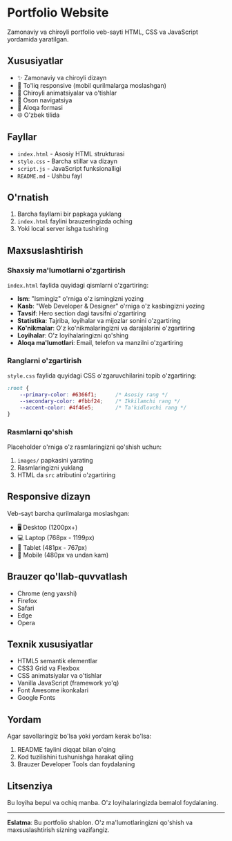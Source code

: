 # Portfolio Website

Zamonaviy va chiroyli portfolio veb-sayti HTML, CSS va JavaScript yordamida yaratilgan.

## Xususiyatlar

- ✨ Zamonaviy va chiroyli dizayn
- 📱 To'liq responsive (mobil qurilmalarga moslashgan)
- 🎨 Chiroyli animatsiyalar va o'tishlar
- 🧭 Oson navigatsiya
- 📝 Aloqa formasi
- 🌐 O'zbek tilida

## Fayllar

- `index.html` - Asosiy HTML strukturasi
- `style.css` - Barcha stillar va dizayn
- `script.js` - JavaScript funksionalligi
- `README.md` - Ushbu fayl

## O'rnatish

1. Barcha fayllarni bir papkaga yuklang
2. `index.html` faylini brauzeringizda oching
3. Yoki local server ishga tushiring

## Maxsuslashtirish

### Shaxsiy ma'lumotlarni o'zgartirish

`index.html` faylida quyidagi qismlarni o'zgartiring:

- **Ism**: "Ismingiz" o'rniga o'z ismingizni yozing
- **Kasb**: "Web Developer & Designer" o'rniga o'z kasbingizni yozing
- **Tavsif**: Hero section dagi tavsifni o'zgartiring
- **Statistika**: Tajriba, loyihalar va mijozlar sonini o'zgartiring
- **Ko'nikmalar**: O'z ko'nikmalaringizni va darajalarini o'zgartiring
- **Loyihalar**: O'z loyihalaringizni qo'shing
- **Aloqa ma'lumotlari**: Email, telefon va manzilni o'zgartiring

### Ranglarni o'zgartirish

`style.css` faylida quyidagi CSS o'zgaruvchilarini topib o'zgartiring:

```css
:root {
    --primary-color: #6366f1;      /* Asosiy rang */
    --secondary-color: #fbbf24;    /* Ikkilamchi rang */
    --accent-color: #4f46e5;       /* Ta'kidlovchi rang */
}
```

### Rasmlarni qo'shish

Placeholder o'rniga o'z rasmlaringizni qo'shish uchun:

1. `images/` papkasini yarating
2. Rasmlaringizni yuklang
3. HTML da `src` atributini o'zgartiring

## Responsive dizayn

Veb-sayt barcha qurilmalarga moslashgan:

- 🖥️ Desktop (1200px+)
- 💻 Laptop (768px - 1199px)
- 📱 Tablet (481px - 767px)
- 📱 Mobile (480px va undan kam)

## Brauzer qo'llab-quvvatlash

- Chrome (eng yaxshi)
- Firefox
- Safari
- Edge
- Opera

## Texnik xususiyatlar

- HTML5 semantik elementlar
- CSS3 Grid va Flexbox
- CSS animatsiyalar va o'tishlar
- Vanilla JavaScript (framework yo'q)
- Font Awesome ikonkalari
- Google Fonts

## Yordam

Agar savollaringiz bo'lsa yoki yordam kerak bo'lsa:

1. README faylini diqqat bilan o'qing
2. Kod tuzilishini tushunishga harakat qiling
3. Brauzer Developer Tools dan foydalaning

## Litsenziya

Bu loyiha bepul va ochiq manba. O'z loyihalaringizda bemalol foydalaning.

---

**Eslatma**: Bu portfolio shablon. O'z ma'lumotlaringizni qo'shish va maxsuslashtirish sizning vazifangiz.
